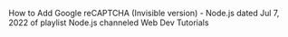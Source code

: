 How to Add Google reCAPTCHA (Invisible version) - Node.js dated Jul 7, 2022 of playlist Node.js channeled Web Dev Tutorials
